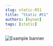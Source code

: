 ```yaml
---
slug: static-051
title: "Static #51"
authors: [kynan]
tags: [static]
---
```


![Example banner](/img/stories/static/051.png)
